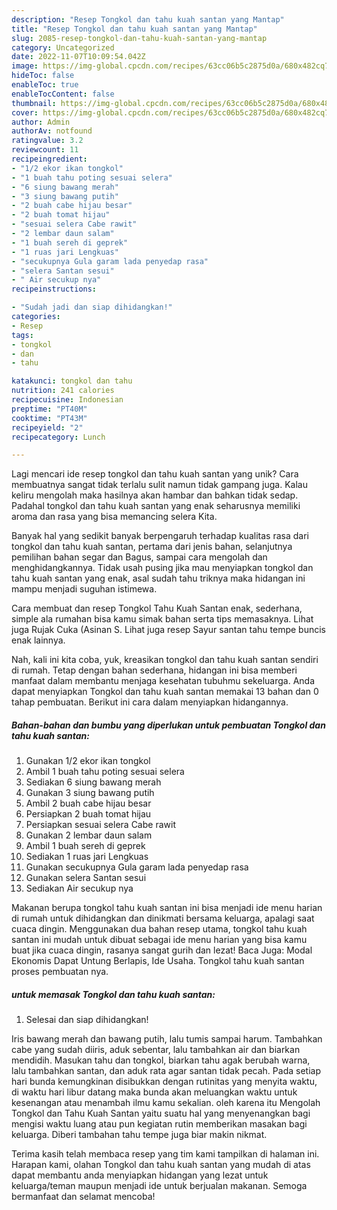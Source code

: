 ```yaml
---
description: "Resep Tongkol dan tahu kuah santan yang Mantap"
title: "Resep Tongkol dan tahu kuah santan yang Mantap"
slug: 2085-resep-tongkol-dan-tahu-kuah-santan-yang-mantap
category: Uncategorized
date: 2022-11-07T10:09:54.042Z
image: https://img-global.cpcdn.com/recipes/63cc06b5c2875d0a/680x482cq70/tongkol-dan-tahu-kuah-santan-foto-resep-utama.jpg
hideToc: false
enableToc: true
enableTocContent: false
thumbnail: https://img-global.cpcdn.com/recipes/63cc06b5c2875d0a/680x482cq70/tongkol-dan-tahu-kuah-santan-foto-resep-utama.jpg
cover: https://img-global.cpcdn.com/recipes/63cc06b5c2875d0a/680x482cq70/tongkol-dan-tahu-kuah-santan-foto-resep-utama.jpg
author: Admin
authorAv: notfound
ratingvalue: 3.2
reviewcount: 11
recipeingredient:
- "1/2 ekor ikan tongkol"
- "1 buah tahu poting sesuai selera"
- "6 siung bawang merah"
- "3 siung bawang putih"
- "2 buah cabe hijau besar"
- "2 buah tomat hijau"
- "sesuai selera Cabe rawit"
- "2 lembar daun salam"
- "1 buah sereh di geprek"
- "1 ruas jari Lengkuas"
- "secukupnya Gula garam lada penyedap rasa"
- "selera Santan sesui"
- " Air secukup nya"
recipeinstructions:

- "Sudah jadi dan siap dihidangkan!"
categories:
- Resep
tags:
- tongkol
- dan
- tahu

katakunci: tongkol dan tahu 
nutrition: 241 calories
recipecuisine: Indonesian
preptime: "PT40M"
cooktime: "PT43M"
recipeyield: "2"
recipecategory: Lunch

---
```





Lagi mencari ide resep tongkol dan tahu kuah santan yang unik? Cara membuatnya sangat tidak terlalu sulit namun tidak gampang juga. Kalau keliru mengolah maka hasilnya akan hambar dan bahkan tidak sedap. Padahal tongkol dan tahu kuah santan yang enak seharusnya memiliki aroma dan rasa yang bisa memancing selera Kita.





Banyak hal yang sedikit banyak berpengaruh terhadap kualitas rasa dari tongkol dan tahu kuah santan, pertama dari jenis bahan, selanjutnya pemilihan bahan segar dan Bagus, sampai cara mengolah dan menghidangkannya. Tidak usah pusing jika mau menyiapkan tongkol dan tahu kuah santan yang enak,      asal sudah tahu triknya maka hidangan ini mampu menjadi suguhan istimewa.














Cara membuat dan resep Tongkol Tahu Kuah Santan enak, sederhana, simple ala rumahan bisa kamu simak bahan serta tips memasaknya. Lihat juga Rujak Cuka (Asinan S. Lihat juga resep Sayur santan tahu tempe buncis enak lainnya.






Nah, kali ini kita coba, yuk, kreasikan tongkol dan tahu kuah santan sendiri di rumah. Tetap dengan bahan sederhana, hidangan ini bisa memberi manfaat dalam membantu menjaga kesehatan tubuhmu sekeluarga. Anda dapat menyiapkan Tongkol dan tahu kuah santan memakai 13 bahan dan 0 tahap pembuatan. Berikut ini cara dalam menyiapkan hidangannya.

<!--inarticleads1-->

##### Bahan-bahan dan bumbu yang diperlukan untuk pembuatan Tongkol dan tahu kuah santan:

1. Gunakan 1/2 ekor ikan tongkol
1. Ambil 1 buah tahu poting sesuai selera
1. Sediakan 6 siung bawang merah
1. Gunakan 3 siung bawang putih
1. Ambil 2 buah cabe hijau besar
1. Persiapkan 2 buah tomat hijau
1. Persiapkan sesuai selera Cabe rawit
1. Gunakan 2 lembar daun salam
1. Ambil 1 buah sereh di geprek
1. Sediakan 1 ruas jari Lengkuas
1. Gunakan secukupnya Gula garam lada penyedap rasa
1. Gunakan selera Santan sesui
1. Sediakan  Air secukup nya


Makanan berupa tongkol tahu kuah santan ini bisa menjadi ide menu harian di rumah untuk dihidangkan dan dinikmati bersama keluarga, apalagi saat cuaca dingin. Menggunakan dua bahan resep utama, tongkol tahu kuah santan ini mudah untuk dibuat sebagai ide menu harian yang bisa kamu buat jika cuaca dingin, rasanya sangat gurih dan lezat! Baca Juga: Modal Ekonomis Dapat Untung Berlapis, Ide Usaha. Tongkol tahu kuah santan proses pembuatan nya. 

<!--inarticleads2-->

#####  untuk memasak Tongkol dan tahu kuah santan:


1. Selesai dan siap dihidangkan!

Iris bawang merah dan bawang putih, lalu tumis sampai harum. Tambahkan cabe yang sudah diiris, aduk sebentar, lalu tambahkan air dan biarkan mendidih. Masukan tahu dan tongkol, biarkan tahu agak berubah warna, lalu tambahkan santan, dan aduk rata agar santan tidak pecah. Pada setiap hari bunda kemungkinan disibukkan dengan rutinitas yang menyita waktu, di waktu hari libur datang maka bunda akan meluangkan waktu untuk kesenangan atau menambah ilmu kamu sekalian. oleh karena itu Mengolah Tongkol dan Tahu Kuah Santan yaitu suatu hal yang menyenangkan bagi mengisi waktu luang atau pun kegiatan rutin memberikan masakan bagi keluarga. Diberi tambahan tahu tempe juga biar makin nikmat. 

Terima kasih telah membaca resep yang tim kami tampilkan di halaman ini. Harapan kami, olahan Tongkol dan tahu kuah santan yang mudah di atas dapat membantu anda menyiapkan hidangan yang lezat untuk keluarga/teman maupun menjadi ide untuk berjualan makanan. Semoga bermanfaat dan selamat mencoba!

